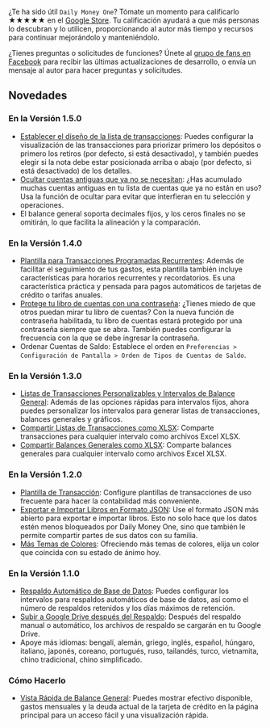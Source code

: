 ¿Te ha sido útil `Daily Money One`? Tómate un momento para calificarlo ★★★★★ en el [Google Store](https://play.google.com/store/apps/details?id=com.colaorange.dailymoneyone). Tu calificación ayudará a que más personas lo descubran y lo utilicen, proporcionando al autor más tiempo y recursos para continuar mejorándolo y manteniéndolo.

¿Tienes preguntas o solicitudes de funciones? Únete al [grupo de fans en Facebook](https://www.facebook.com/colaorange.daily.money) para recibir las últimas actualizaciones de desarrollo, o envía un mensaje al autor para hacer preguntas y solicitudes.

## Novedades

### En la Versión 1.5.0
* [Establecer el diseño de la lista de transacciones](https://youtu.be/TzQj2pY6sWs): Puedes configurar la visualización de las transacciones para priorizar primero los depósitos o primero los retiros (por defecto, si está desactivado), y también puedes elegir si la nota debe estar posicionada arriba o abajo (por defecto, si está desactivado) de los detalles.
* [Ocultar cuentas antiguas que ya no se necesitan](https://youtu.be/nKq7Mh_2nQA): ¿Has acumulado muchas cuentas antiguas en tu lista de cuentas que ya no están en uso? Usa la función de ocultar para evitar que interfieran en tu selección y operaciones.
* El balance general soporta decimales fijos, y los ceros finales no se omitirán, lo que facilita la alineación y la comparación.

### En la Versión 1.4.0
* [Plantilla para Transacciones Programadas Recurrentes](https://youtu.be/TzQj2pY6sWs): Además de facilitar el seguimiento de tus gastos, esta plantilla también incluye características para horarios recurrentes y recordatorios. Es una característica práctica y pensada para pagos automáticos de tarjetas de crédito o tarifas anuales.
* [Protege tu libro de cuentas con una contraseña](https://youtu.be/peoYqNG_4pk): ¿Tienes miedo de que otros puedan mirar tu libro de cuentas? Con la nueva función de contraseña habilitada, tu libro de cuentas estará protegido por una contraseña siempre que se abra. También puedes configurar la frecuencia con la que se debe ingresar la contraseña.
* Ordenar Cuentas de Saldo: Establece el orden en `Preferencias > Configuración de Pantalla > Orden de Tipos de Cuentas de Saldo`.


### En la Versión 1.3.0
* [Listas de Transacciones Personalizables y Intervalos de Balance General](https://youtu.be/O7EcLN82qIU): Además de las opciones rápidas para intervalos fijos, ahora puedes personalizar los intervalos para generar listas de transacciones, balances generales y gráficos.
* [Compartir Listas de Transacciones como XLSX](https://youtu.be/Bf7j39fsCSc): Comparte transacciones para cualquier intervalo como archivos Excel XLSX.
* [Compartir Balances Generales como XLSX](https://youtu.be/kpxJxNsButA): Comparte balances generales para cualquier intervalo como archivos Excel XLSX.

### En la Versión 1.2.0
* [Plantilla de Transacción](https://youtu.be/CtfJ5BecZfY): Configure plantillas de transacciones de uso frecuente para hacer la contabilidad más conveniente.
* [Exportar e Importar Libros en Formato JSON](https://youtu.be/bHGEH7zcj78): Use el formato JSON más abierto para exportar e importar libros. Esto no solo hace que los datos estén menos bloqueados por Daily Money One, sino que también le permite compartir partes de sus datos con su familia.
* [Más Temas de Colores](https://youtu.be/3Yw7m2AOvfc): Ofreciendo más temas de colores, elija un color que coincida con su estado de ánimo hoy.

### En la Versión 1.1.0
* [Respaldo Automático de Base de Datos](https://youtube.com/shorts/dWePWDncx0k): Puedes configurar los intervalos para respaldos automáticos de base de datos, así como el número de respaldos retenidos y los días máximos de retención.
* [Subir a Google Drive después del Respaldo](https://youtu.be/hOJdtKElLuw): Después del respaldo manual o automático, los archivos de respaldo se cargarán en tu Google Drive.
* Apoye más idiomas: bengalí, alemán, griego, inglés, español, húngaro, italiano, japonés, coreano, portugués, ruso, tailandés, turco, vietnamita, chino tradicional, chino simplificado.

### Cómo Hacerlo
* [Vista Rápida de Balance General](https://youtu.be/66tJxSrI_vQ): Puedes mostrar efectivo disponible, gastos mensuales y la deuda actual de la tarjeta de crédito en la página principal para un acceso fácil y una visualización rápida.